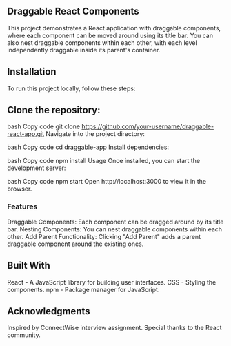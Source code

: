 ## Draggable React Components
This project demonstrates a React application with draggable components, where each component can be moved around using its title bar. You can also nest draggable components within each other, with each level independently draggable inside its parent's container.


## Installation
To run this project locally, follow these steps:

## Clone the repository:

bash
Copy code
git clone https://github.com/your-username/draggable-react-app.git
Navigate into the project directory:

bash
Copy code
cd draggable-app
Install dependencies:

bash
Copy code
npm install
Usage
Once installed, you can start the development server:

bash
Copy code
npm start
Open http://localhost:3000 to view it in the browser.

### Features
Draggable Components: Each component can be dragged around by its title bar.
Nesting Components: You can nest draggable components within each other.
Add Parent Functionality: Clicking "Add Parent" adds a parent draggable component around the existing ones.

## Built With
React - A JavaScript library for building user interfaces.
CSS - Styling the components.
npm - Package manager for JavaScript.


## Acknowledgments
Inspired by ConnectWise interview assignment.
Special thanks to the React community.